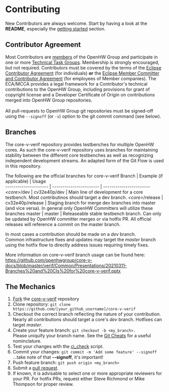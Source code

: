 # Contributing
New Contributors are always welcome. Start by having a look at the **README**,
especially the [getting started](https://github.com/openhwgroup/core-v-verif#getting-started)
section.

## Contributor Agreement
Most Contributors are [members](https://www.openhwgroup.org/membership/) of the
OpenHW Group and participate in one or more [Technical Task Groups](https://www.openhwgroup.org/working-groups/).
Membership is strongly encouraged, but not required.  Contributors must be
covered by the terms of the [Eclipse Contributor Agreement](https://www.eclipse.org/legal/ECA.php)
(for individuals) **or** the [Eclipse Member Committer and Contributor Agreement](https://www.eclipse.org/legal/committer_process/EclipseMemberCommitterAgreement.pdf)
(for employees of Member companies). The ECA/MCCA provides a legal
framework for a Contributor's technical contributions to the OpenHW Group,
including provisions for grant of copyright license and a Developer
Certificate of Origin on contributions merged into OpenHW Group repositories.
<br><br>
All pull-requests to OpenHW Group git repositories must be signed-off using the
`--signoff` (or `-s`) option to the git commit command (see below).

## Branches
The core-v-verif repository provides testbenches for multiple OpenHW cores.  As such the core-v-verif repository uses branches for maintaining stability between 
the different core testbenches as well as recognizing independent development streams.  An adapted form of the Git Flow is used in this repository.  

The following are the official branches for core-v-verif
 Branch                | Example (if applicable) | Usage               
 --------------------- | ----------------------- | -----------------------
_\<core>_/dev          | cv32e40p/dev            | Main line of development for a core testbench.  Most contributinos should target a dev branch.
_\<core>_/release      | cv32e40p/release        | Staging branch for merge dev branches into master (and vice versa).  In general only OpenHW Committers will utilize these branches
master                 | master                  | Releaseable stable testbench branch.  Can only be updated by OpenHW committer merges or via hotfix PR.  All official releases will reference a commit on the master branch.

In most cases a contribution should be made on a _dev_ branch.<br>
Common infrastructure fixes and updates may target the _master_ branch using the hotfix flow to directly address issues requiring timely fixes.<br>

More information on core-v-verif branch usage can be found here:
https://github.com/openhwgroup/core-v-docs/blob/master/verif/Common/Presentations/20210311-Branches%20and%20CIs%20for%20core-v-verif.pptx

## The Mechanics
1. [Fork](https://help.github.com/articles/fork-a-repo/) the [core-v-verif](https://github.com/openhwgroup/core-v-verif) repository
2. Clone repository: `git clone https://github.com/[your_github_username]/core-v-verif`
3. Checkout the correct branch reflecting the nature of your contribution.  Nearly all contributions should target a core's _dev_ branch.  Hotfixes can target _master_.
4. Create your feature branch: `git checkout -b <my_branch>.`<br> Please uniquify your branch name.  See the [Git Cheats](https://github.com/openhwgroup/core-v-verif/blob/master/GitCheats.md) for a useful nominclature.
5. Test your changes with the [ci_check](https://github.com/openhwgroup/core-v-verif/blob/master/bin/ci_check) script.
6. Commit your changes: `git commit -m 'Add some feature' --signoff`<br>...take note of that **--signoff**, it's important!
7. Push feature branch: `git push origin <my_branch>`
8. Submit a [pull request](https://help.github.com/en/github/collaborating-with-issues-and-pull-requests/creating-a-pull-request-from-a-fork).
9. If known, it is advisable to select one or more appropriate reviewers for your PR.  For hotfix PRs, request either Steve Richmond or Mike Thompson for proper review.
